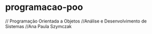 # programacao-poo
// Programação Orientada a Objetos 
//Análise e Desenvolvimento de Sistemas 
//Ana Paula Szymczak
